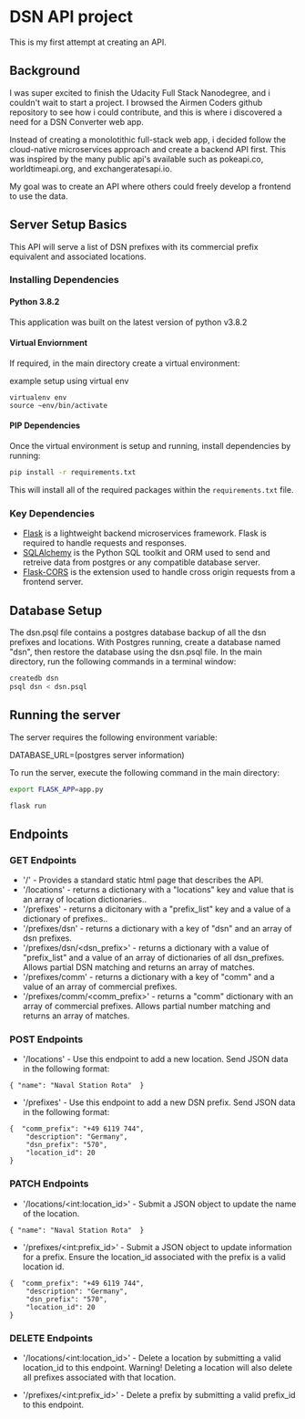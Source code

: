 # DSN API project

This is my first attempt at creating an API.  


## Background
I was super excited to finish the Udacity Full Stack Nanodegree, and i couldn't wait to start a project.  I browsed the Airmen Coders github repository to see how i could contribute, and this is where i discovered a need for a DSN Converter web app.  

Instead of creating a monolotithic full-stack web app, i decided follow the cloud-native microservices approach and create a backend API first.  This was inspired by the many public api's available such as pokeapi.co, worldtimeapi.org, and exchangeratesapi.io.

My goal was to create an API where others could freely develop a frontend to use the data.

## Server Setup Basics

This API will serve a list of DSN prefixes with its commercial prefix equivalent and associated locations.

### Installing Dependencies

#### Python 3.8.2

This application was built on the latest version of python v3.8.2

#### Virtual Enviornment

If required, in the main directory create a virtual environment: 

example setup using virtual env
``` 
virtualenv env
source ~env/bin/activate
```

#### PIP Dependencies

Once the virtual environment is setup and running, install dependencies by running:

```bash
pip install -r requirements.txt
```

This will install all of the required packages within the `requirements.txt` file.

### Key Dependencies

- [Flask](http://flask.pocoo.org/)  is a lightweight backend microservices framework. Flask is required to handle requests and responses.
- [SQLAlchemy](https://www.sqlalchemy.org/) is the Python SQL toolkit and ORM used to send and retreive data from postgres or any compatible database server. 
- [Flask-CORS](https://flask-cors.readthedocs.io/en/latest/#) is the extension used to handle cross origin requests from a frontend server. 

## Database Setup
The dsn.psql file contains a postgres database backup of all the dsn prefixes and locations.  With Postgres running, create a database named "dsn", then restore the database using the dsn.psql file. In the main directory, run the following commands in a terminal window:

```bash
createdb dsn
psql dsn < dsn.psql
```

## Running the server

The server requires the following environment variable:

DATABASE_URL=(postgres server information)

To run the server, execute the following command in the main directory:

```bash
export FLASK_APP=app.py

flask run
```

## Endpoints

### GET Endpoints
- '/' - Provides a standard static html page that describes the API.
- '/locations' - returns a dictionary with a "locations" key and value that is an array of location dictionaries..
- '/prefixes' - returns a dicitonary with a "prefix_list" key and a value of a dictionary of prefixes..
- '/prefixes/dsn' - returns a dictionary with a key of "dsn" and an array of dsn prefixes.
- '/prefixes/dsn/<dsn_prefix>' - returns a dictionary with a value of "prefix_list" and a value of an array of dictionaries of all dsn_prefixes.  Allows partial DSN matching and returns an array of matches.  
- '/prefixes/comm' - returns a dictionary with a key of "comm" and a value of an array of commercial prefixes. 
- '/prefixes/comm/<comm_prefix>' - returns a "comm" dictionary with an array of commercial prefixes.  Allows partial number matching and returns an array of matches.

### POST Endpoints
- '/locations' - Use this endpoint to add a new location. Send JSON data in the following format:
```
{ "name": "Naval Station Rota"  }
```

- '/prefixes' - Use this endpoint to add a new DSN prefix.  Send JSON data in the following format:
```
{  "comm_prefix": "+49 6119 744", 
    "description": "Germany", 
    "dsn_prefix": "570", 
    "location_id": 20
}
```

### PATCH Endpoints
- '/locations/&lt;int:location_id&gt;' - Submit a JSON object to update the name of the location.  
```
{ "name": "Naval Station Rota"  }
```

- '/prefixes/&lt;int:prefix_id&gt;' - Submit a JSON object to update information for a prefix.  Ensure the location_id associated with the prefix is a valid location id. 
```
{  "comm_prefix": "+49 6119 744", 
    "description": "Germany", 
    "dsn_prefix": "570", 
    "location_id": 20
}        
```

### DELETE Endpoints
- '/locations/&lt;int:location_id&gt;' - Delete a location by submitting a valid location_id to this endpoint. Warning! Deleting a location will also delete all prefixes associated with that location.  

- '/prefixes/&lt;int:prefix_id&gt;' - Delete a prefix by submitting a valid prefix_id to this endpoint.
